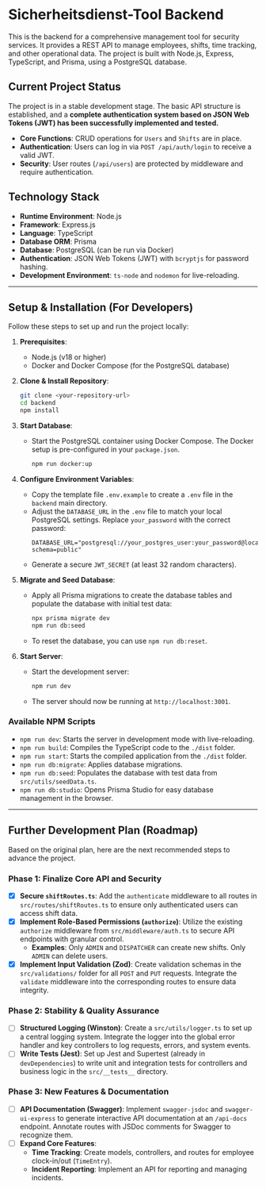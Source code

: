 # Sicherheitsdienst-Tool Backend

This is the backend for a comprehensive management tool for security services. It provides a REST API to manage employees, shifts, time tracking, and other operational data. The project is built with Node.js, Express, TypeScript, and Prisma, using a PostgreSQL database.

## Current Project Status

The project is in a stable development stage. The basic API structure is established, and a **complete authentication system based on JSON Web Tokens (JWT) has been successfully implemented and tested.**

* **Core Functions**: CRUD operations for `Users` and `Shifts` are in place.
* **Authentication**: Users can log in via `POST /api/auth/login` to receive a valid JWT.
* **Security**: User routes (`/api/users`) are protected by middleware and require authentication.

## Technology Stack

* **Runtime Environment**: Node.js
* **Framework**: Express.js
* **Language**: TypeScript
* **Database ORM**: Prisma
* **Database**: PostgreSQL (can be run via Docker)
* **Authentication**: JSON Web Tokens (JWT) with `bcryptjs` for password hashing.
* **Development Environment**: `ts-node` and `nodemon` for live-reloading.

---

## Setup & Installation (For Developers)

Follow these steps to set up and run the project locally:

1.  **Prerequisites**:
    * Node.js (v18 or higher)
    * Docker and Docker Compose (for the PostgreSQL database)

2.  **Clone & Install Repository**:
    ```bash
    git clone <your-repository-url>
    cd backend
    npm install
    ```

3.  **Start Database**:
    * Start the PostgreSQL container using Docker Compose. The Docker setup is pre-configured in your `package.json`.
        ```bash
        npm run docker:up
        ```

4.  **Configure Environment Variables**:
    * Copy the template file `.env.example` to create a `.env` file in the `backend` main directory.
    * Adjust the `DATABASE_URL` in the `.env` file to match your local PostgreSQL settings. Replace `your_password` with the correct password:
        ```env
        DATABASE_URL="postgresql://your_postgres_user:your_password@localhost:5432/sicherheitsdienst_db?schema=public"
        ```
    * Generate a secure `JWT_SECRET` (at least 32 random characters).

5.  **Migrate and Seed Database**:
    * Apply all Prisma migrations to create the database tables and populate the database with initial test data:
        ```bash
        npx prisma migrate dev
        npm run db:seed
        ```
    * To reset the database, you can use `npm run db:reset`.

6.  **Start Server**:
    * Start the development server:
        ```bash
        npm run dev
        ```
    * The server should now be running at `http://localhost:3001`.

### Available NPM Scripts

* `npm run dev`: Starts the server in development mode with live-reloading.
* `npm run build`: Compiles the TypeScript code to the `./dist` folder.
* `npm run start`: Starts the compiled application from the `./dist` folder.
* `npm run db:migrate`: Applies database migrations.
* `npm run db:seed`: Populates the database with test data from `src/utils/seedData.ts`.
* `npm run db:studio`: Opens Prisma Studio for easy database management in the browser.

---

## Further Development Plan (Roadmap)

Based on the original plan, here are the next recommended steps to advance the project.

### Phase 1: Finalize Core API and Security

* [x] **Secure `shiftRoutes.ts`**: Add the `authenticate` middleware to all routes in `src/routes/shiftRoutes.ts` to ensure only authenticated users can access shift data.
* [x] **Implement Role-Based Permissions (`authorize`)**: Utilize the existing `authorize` middleware from `src/middleware/auth.ts` to secure API endpoints with granular control.
    * **Examples**: Only `ADMIN` and `DISPATCHER` can create new shifts. Only `ADMIN` can delete users.
* [x] **Implement Input Validation (Zod)**: Create validation schemas in the `src/validations/` folder for all `POST` and `PUT` requests. Integrate the `validate` middleware into the corresponding routes to ensure data integrity.

### Phase 2: Stability & Quality Assurance

* [ ] **Structured Logging (Winston)**: Create a `src/utils/logger.ts` to set up a central logging system. Integrate the logger into the global error handler and key controllers to log requests, errors, and system events.
* [ ] **Write Tests (Jest)**: Set up Jest and Supertest (already in `devDependencies`) to write unit and integration tests for controllers and business logic in the `src/__tests__` directory.

### Phase 3: New Features & Documentation

* [ ] **API Documentation (Swagger)**: Implement `swagger-jsdoc` and `swagger-ui-express` to generate interactive API documentation at an `/api-docs` endpoint. Annotate routes with JSDoc comments for Swagger to recognize them.
* [ ] **Expand Core Features**:
    * **Time Tracking**: Create models, controllers, and routes for employee clock-in/out (`TimeEntry`).
    * **Incident Reporting**: Implement an API for reporting and managing incidents.
